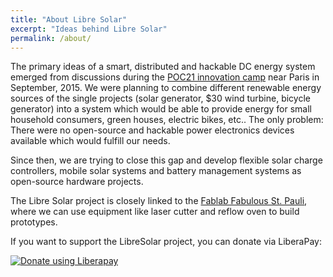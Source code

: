 ```yaml
---
title: "About Libre Solar"
excerpt: "Ideas behind Libre Solar"
permalink: /about/
---
```


The primary ideas of a smart, distributed and hackable DC energy system emerged from discussions during the [POC21 innovation camp](http://www.poc21.cc/) near Paris in September, 2015. We were planning to combine different renewable energy sources of the single projects (solar generator, $30 wind turbine, bicycle generator) into a system which would be able to provide energy for small household consumers, green houses, electric bikes, etc.. The only problem: There were no open-source and hackable power electronics devices available which would fulfill our needs.

Since then, we are trying to close this gap and develop flexible solar charge controllers, mobile solar systems and battery management systems as open-source hardware projects.

The Libre Solar project is closely linked to the [Fablab Fabulous St. Pauli](http://www.fablab-hamburg.org/), where we can use equipment like laser cutter and reflow oven to build prototypes.

If you want to support the LibreSolar project, you can donate via LiberaPay:

<script src="https://liberapay.com/LibreSolar/widgets/button.js"></script>
<noscript><a href="https://liberapay.com/LibreSolar/donate"><img alt="Donate using Liberapay" src="https://liberapay.com/assets/widgets/donate.svg"></a></noscript>
